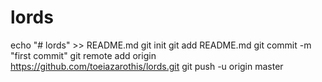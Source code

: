 # lords
echo "# lords" >> README.md
git init
git add README.md
git commit -m "first commit"
git remote add origin https://github.com/toeiazarothis/lords.git
git push -u origin master
